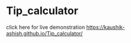 # Tip_calculator
click here for live demonstration
https://kaushik-ashish.github.io/Tip_calculator/
